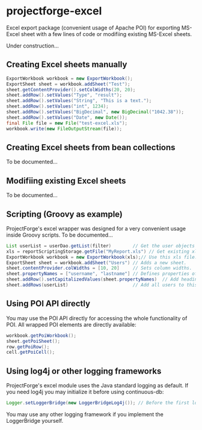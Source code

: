 projectforge-excel
==================

Excel export package (convenient usage of Apache POI) for exporting MS-Excel sheet with a few lines of code or modifiing existing MS-Excel sheets.

Under construction...

## Creating Excel sheets manually
```java
ExportWorkbook workbook = new ExportWorkbook();
ExportSheet sheet = workbook.addSheet("Test");
sheet.getContentProvider().setColWidths(20, 20);
sheet.addRow().setValues("Type", "result");
sheet.addRow().setValues("String", "This is a text.");
sheet.addRow().setValues("int", 1234);
sheet.addRow().setValues("BigDecimal", new BigDecimal("1042.38"));
sheet.addRow().setValues("Date", new Date());
final File file = new File("test-excel.xls");
workbook.write(new FileOutputStream(file));
```

## Creating Excel sheets from bean collections
To be documented...

## Modifiing existing Excel sheets
To be documented...

## Scripting (Groovy as example)
ProjectForge's excel wrapper was designed for a very convenient usage inside Groovy scripts.
To be documented...
```java
List userList = userDao.getList(filter)        // Get the user objects to export somewhere.
xls = reportScriptingStorage.getFile("MyReport.xls") // Get existing xls file for modification.
ExportWorkbook workbook = new ExportWorkbook(xls);// Use this xls file.
ExportSheet sheet = workbook.addSheet("Users") // Adds a new sheet.
sheet.contentProvider.colWidths = [10, 20]     // Sets column widths.
sheet.propertyNames = ["username", "lastname"] // Defines properties of user beans to use.
sheet.addRow().setCapitalizedValues(sheet.propertyNames)  // Add heading row.
sheet.addRows(userList)                        // Add all users to this sheet.
```

## Using POI API directly
You may use the POI API directly for accessing the whole functionality of POI. All wrapped POI elements are directly available:
```java
workbook.getPoiWorkbook();
sheet.getPoiSheet();
row.getPoiRow();
cell.getPoiCell();
```

## Using log4j or other logging frameworks
ProjectForge's excel module uses the Java standard logging as default. If you need log4j
you may initialize it before using continuous-db:
```java
Logger.setLoggerBridge(new LoggerBridgeLog4j()); // Before the first log message
```
You may use any other logging framework if you implement the LoggerBridge yourself.
